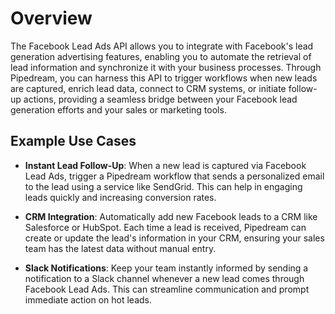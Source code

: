 # Overview

The Facebook Lead Ads API allows you to integrate with Facebook's lead generation advertising features, enabling you to automate the retrieval of lead information and synchronize it with your business processes. Through Pipedream, you can harness this API to trigger workflows when new leads are captured, enrich lead data, connect to CRM systems, or initiate follow-up actions, providing a seamless bridge between your Facebook lead generation efforts and your sales or marketing tools.

## Example Use Cases

- **Instant Lead Follow-Up**: When a new lead is captured via Facebook Lead Ads, trigger a Pipedream workflow that sends a personalized email to the lead using a service like SendGrid. This can help in engaging leads quickly and increasing conversion rates.

- **CRM Integration**: Automatically add new Facebook leads to a CRM like Salesforce or HubSpot. Each time a lead is received, Pipedream can create or update the lead's information in your CRM, ensuring your sales team has the latest data without manual entry.

- **Slack Notifications**: Keep your team instantly informed by sending a notification to a Slack channel whenever a new lead comes through Facebook Lead Ads. This can streamline communication and prompt immediate action on hot leads.
